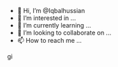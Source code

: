 - 👋 Hi, I’m @Iqbalhussian
- 👀 I’m interested in ...
- 🌱 I’m currently learning ...
- 💞️ I’m looking to collaborate on ...
- 📫 How to reach me ...

<!---
Iqbalhussian/Iqbalhussian is a ✨ special ✨ repository because its `README.md` (this file) appears on your GitHub profile.
You can click the Preview link to take a look at your changes.
--->
gi
